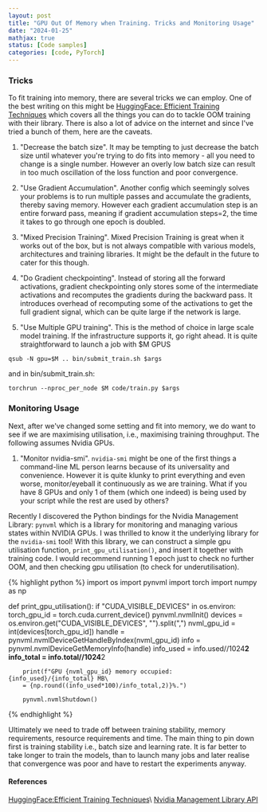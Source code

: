 ```yaml
---
layout: post
title: "GPU Out Of Memory when Training. Tricks and Monitoring Usage"
date: "2024-01-25"
mathjax: true
status: [Code samples]
categories: [code, PyTorch]
---
```


### Tricks

To fit training into memory, there are several tricks we can employ. One of the best writing on this might be [HuggingFace: Efficient Training Techniques](https://huggingface.co/docs/transformers/perf_train_gpu_one) which covers all the things you can do to tackle OOM training with their library. There is also a lot of advice on the internet and since I've tried a bunch of them, here are the caveats.

1. "Decrease the batch size". It may be tempting to just decrease the batch size until whatever you're trying to do fits into memory - all you need to change is a single number. However an overly low batch size can result in too much oscillation of the loss function and poor convergence. 

2. "Use Gradient Accumulation". Another config which seemingly solves your problems is to run multiple passes and accumulate the gradients, thereby saving memory. However each gradient accumulation step is an entire forward pass, meaning if gradient accumulation steps=2, the time it takes to go through one epoch is doubled.

3. "Mixed Precision Training". Mixed Precision Training is great when it works out of the box, but is not always compatible with various models, architectures and training libraries. It might be the default in the future to cater for this though.

4. "Do Gradient checkpointing". Instead of storing all the forward activations, gradient checkpointing only stores some of the intermediate activations and recomputes the gradients during the backward pass. It introduces overhead of recomputing some of the activations to get the full gradient signal, which can be quite large if the network is large. 

5. "Use Multiple GPU training". This is the method of choice in large scale model training. If the infrastructure supports it, go right ahead. It is quite straightforward to launch a job with $M GPUS 

`
qsub -N gpu=$M .. bin/submit_train.sh $args 
`

and in bin/submit_train.sh:

`
torchrun --nproc_per_node $M code/train.py $args
`

### Monitoring Usage

Next, after we've changed some setting and fit into memory, we do want to see if we are maximising utilisation, i.e., maximising training throughput. The following assumes Nvidia GPUs.

1. "Monitor nvidia-smi". `nvidia-smi` might be one of the first things a command-line ML person learns because of its universality and convenience. However it is quite klunky to print everything and even worse, monitor/eyeball it continuously as we are training. What if you have 8 GPUs and only 1 of them (which one indeed) is being used by your script while the rest are used by others? 

Recently I discovered the Python bindings for the Nvidia Management Library: `pynvml` which is a library for monitoring and managing various states within NVIDIA GPUs. I was thrilled to know it the underlying library for the `nvidia-smi` tool! With this library, we can construct a simple gpu utilisation function, `print_gpu_utilisation()`, and insert it together with training code. I would recommend running 1 epoch just to check no further OOM, and then checking gpu utilisation  (to check for underutilisation). 

{% highlight python %}
import os
import pynvml
import torch
import numpy as np

def print_gpu_utilisation():
    if "CUDA_VISIBLE_DEVICES" in os.environ:
        torch_gpu_id = torch.cuda.current_device()
        pynvml.nvmlInit() 
        devices = os.environ.get("CUDA_VISIBLE_DEVICES", "").split(",")
        nvml_gpu_id = int(devices[torch_gpu_id]) 
        handle = pynvml.nvmlDeviceGetHandleByIndex(nvml_gpu_id)
        info = pynvml.nvmlDeviceGetMemoryInfo(handle)
        info_used = info.used//1024**2 
        info_total = info.total//1024**2

        print(f"GPU {nvml_gpu_id} memory occupied: {info_used}/{info_total} MB\
        = {np.round((info_used*100)/info_total,2)}%.")

        pynvml.nvmlShutdown()
{% endhighlight %}

Ultimately we need to trade off between training stability, memory requirements, resource requirements and time. The main thing to pin down first is training stability i.e., batch size and learning rate. It is far better to take longer to train the models, than to launch many jobs and later realise that convergence was poor and have to restart the experiments anyway.

#### References
[HuggingFace:Efficient Training Techniques](https://huggingface.co/docs/transformers/perf_train_gpu_one)\\
[Nvidia Management Library API](https://docs.nvidia.com/deploy/nvml-api/nvml-api-reference.html#nvml-api-reference)
